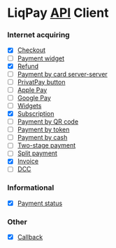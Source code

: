 # LiqPay [API](https://www.liqpay.ua/doc/api) Client

### Internet acquiring
- [x] [Checkout](https://www.liqpay.ua/doc/api/internet_acquiring/checkout)
- [ ] [Payment widget](https://www.liqpay.ua/doc/api/internet_acquiring/widget)
- [x] [Refund](https://www.liqpay.ua/doc/api/internet_acquiring/refund)
- [ ] [Payment by card server-server](https://www.liqpay.ua/doc/api/internet_acquiring/card_payment)
- [ ] [PrivatPay button](https://www.liqpay.ua/doc/api/internet_acquiring/privat_pay)
- [ ] [Apple Pay](https://www.liqpay.ua/doc/api/internet_acquiring/apay)
- [ ] [Google Pay](https://www.liqpay.ua/doc/api/internet_acquiring/gpay)
- [ ] [Widgets](https://www.liqpay.ua/doc/api/internet_acquiring/widgets)
- [x] [Subscription](https://www.liqpay.ua/doc/api/internet_acquiring/subscription)
- [ ] [Payment by QR code](https://www.liqpay.ua/doc/api/internet_acquiring/qr)
- [ ] [Payment by token](https://www.liqpay.ua/doc/api/internet_acquiring/token)
- [ ] [Payment by cash](https://www.liqpay.ua/doc/api/internet_acquiring/cash)
- [ ] [Two-stage payment](https://www.liqpay.ua/doc/api/internet_acquiring/two_step)
- [ ] [Split payment](https://www.liqpay.ua/doc/api/internet_acquiring/splitting)
- [x] [Invoice](https://www.liqpay.ua/doc/api/internet_acquiring/invoice)
- [ ] [DCC](https://www.liqpay.ua/doc/api/internet_acquiring/dcc)

### Informational
- [x] [Payment status](https://www.liqpay.ua/doc/api/information/status_payment)

### Other
- [x] [Callback](https://www.liqpay.ua/doc/api/callback)
